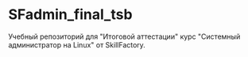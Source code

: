 # SFadmin_final_tsb
Учебный репозиторий для "Итоговой аттестации" курс "Системный администратор на Linux" от SkillFactory.
